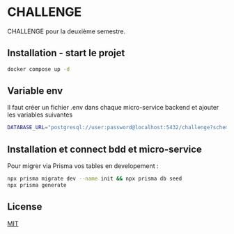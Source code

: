 # CHALLENGE

CHALLENGE pour la deuxième semestre.

## Installation - start le projet

```bash
docker compose up -d
```

## Variable env 
Il faut créer un fichier .env dans chaque micro-service backend et ajouter les variables suivantes

```bash
DATABASE_URL="postgresql://user:password@localhost:5432/challenge?schema=public"
```
## Installation et connect bdd et micro-service
Pour migrer via Prisma vos tables en developement : 

```bash
npx prisma migrate dev --name init && npx prisma db seed
npx prisma generate

```

## License

[MIT](https://choosealicense.com/licenses/mit/)